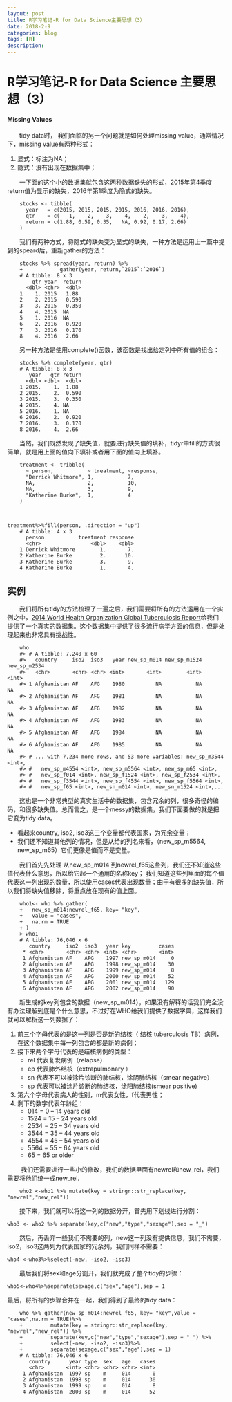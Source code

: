 ```yaml
---
layout: post
title: R学习笔记-R for Data Science主要思想（3）
date: 2018-2-9
categories: blog
tags: [R]
description:  
--- 
```

<script type="text/javascript" async src="https://cdn.mathjax.org/mathjax/latest/MathJax.js?config=TeX-MML-AM_CHTML"></script>

# R学习笔记-R for Data Science 主要思想（3）
#### Missing Values
&emsp;&emsp;tidy data时， 我们面临的另一个问题就是如何处理missing value，通常情况下，missing value有两种形式：  
1. 显式：标注为NA；
2. 隐式：没有出现在数据集中；  

&emsp;&emsp;一下面的这个小的数据集就包含这两种数据缺失的形式，2015年第4季度return值为显示的缺失，2016年第1季度为隐式的缺失。

        stocks <- tibble(
          year   = c(2015, 2015, 2015, 2015, 2016, 2016, 2016),
          qtr    = c(   1,    2,    3,    4,    2,    3,    4),
          return = c(1.88, 0.59, 0.35,   NA, 0.92, 0.17, 2.66)
        )

&emsp;&emsp;我们有两种方式，将隐式的缺失变为显式的缺失，一种方法是运用上一篇中提到的speard后，重新gather的方法：

        stocks %>% spread(year, return) %>%
        +            gather(year, return,`2015`:`2016`)
        # A tibble: 8 x 3
            qtr year  return
          <dbl> <chr>  <dbl>
        1    1. 2015   1.88 
        2    2. 2015   0.590
        3    3. 2015   0.350
        4    4. 2015  NA    
        5    1. 2016  NA    
        6    2. 2016   0.920
        7    3. 2016   0.170
        8    4. 2016   2.66 

&emsp;&emsp;另一种方法是使用complete()函数，该函数是找出给定列中所有值的组合：

        stocks %>% complete(year, qtr)
        # A tibble: 8 x 3
           year   qtr return
          <dbl> <dbl>  <dbl>
        1 2015.    1.  1.88 
        2 2015.    2.  0.590
        3 2015.    3.  0.350
        4 2015.    4. NA    
        5 2016.    1. NA    
        6 2016.    2.  0.920
        7 2016.    3.  0.170
        8 2016.    4.  2.66

&emsp;&emsp;当然，我们既然发现了缺失值，就要进行缺失值的填补，tidyr中fill的方式很简单，就是用上面的值向下填补或者用下面的值向上填补。

        treatment <- tribble(
          ~ person,           ~ treatment, ~response,
          "Derrick Whitmore", 1,           7,
          NA,                 2,           10,
          NA,                 3,           9,
          "Katherine Burke",  1,           4
        )



    treatment%>%fill(person, .direction = "up")
        # A tibble: 4 x 3
          person           treatment response
          <chr>                <dbl>    <dbl>
        1 Derrick Whitmore        1.       7.
        2 Katherine Burke         2.      10.
        3 Katherine Burke         3.       9.
        4 Katherine Burke         1.       4.

## 实例
&emsp;&emsp;我们将所有tidy的方法梳理了一遍之后，我们需要将所有的方法运用在一个实例之中，[2014 World Health Organization Global Tuberculosis Report](http://www.who.int/tb/country/data/download/en/)给我们提供了一个真实的数据集。这个数据集中提供了很多流行病学方面的信息，但是处理起来也非常具有挑战性。  

        who
        #> # A tibble: 7,240 x 60
        #>   country     iso2  iso3   year new_sp_m014 new_sp_m1524 new_sp_m2534
        #>   <chr>       <chr> <chr> <int>       <int>        <int>        <int>
        #> 1 Afghanistan AF    AFG    1980          NA           NA           NA
        #> 2 Afghanistan AF    AFG    1981          NA           NA           NA
        #> 3 Afghanistan AF    AFG    1982          NA           NA           NA
        #> 4 Afghanistan AF    AFG    1983          NA           NA           NA
        #> 5 Afghanistan AF    AFG    1984          NA           NA           NA
        #> 6 Afghanistan AF    AFG    1985          NA           NA           NA
        #> # ... with 7,234 more rows, and 53 more variables: new_sp_m3544 <int>,
        #> #   new_sp_m4554 <int>, new_sp_m5564 <int>, new_sp_m65 <int>,
        #> #   new_sp_f014 <int>, new_sp_f1524 <int>, new_sp_f2534 <int>,
        #> #   new_sp_f3544 <int>, new_sp_f4554 <int>, new_sp_f5564 <int>,
        #> #   new_sp_f65 <int>, new_sn_m014 <int>, new_sn_m1524 <int>,...

&emsp;&emsp;这也是一个非常典型的真实生活中的数据集，包含冗余的列，很多奇怪的编码，和很多缺失值。总而言之，是一个messy的数据集，我们下面要做的就是把它变为tidy data。  

- 看起来country, iso2, iso3这三个变量都代表国家，为冗余变量；   
- 我们还不知道其他列的情况，但是从给的列名来看，（new_sp_m5564, new_sp_m65）它们更像是值而不是变量。  

&emsp;&emsp;我们首先先处理 从new_sp_m014 到newrel_f65这些列，我们还不知道这些值代表什么意思，所以给它起一个通用的名称key； 我们知道这些列里面的每个值代表这一列出现的数量，所以使用cases代表出现数量；由于有很多的缺失值，所以我们将缺失值移除，将重点放在现有的值上面。

        who1<- who %>% gather(
        +   new_sp_m014:newrel_f65, key= "key",
        +   value = "cases",
        +   na.rm = TRUE
        + )
        > who1
        # A tibble: 76,046 x 6
           country     iso2  iso3   year key         cases
         * <chr>       <chr> <chr> <int> <chr>       <int>
         1 Afghanistan AF    AFG    1997 new_sp_m014     0
         2 Afghanistan AF    AFG    1998 new_sp_m014    30
         3 Afghanistan AF    AFG    1999 new_sp_m014     8
         4 Afghanistan AF    AFG    2000 new_sp_m014    52
         5 Afghanistan AF    AFG    2001 new_sp_m014   129
         6 Afghanistan AF    AFG    2002 new_sp_m014    90

&emsp;&emsp;新生成的key列包含的数据（new_sp_m014），如果没有解释的话我们完全没有办法理解到底是个什么意思，不过好在WHO给我们提供了数据字典，这样我们就可以解析这一列数据了：  

1. 前三个字母代表的是这一列是否是新的结核（ 结核 tuberculosis TB）病例，在这个数据集中每一列包含的都是新的病例；  
2. 接下来两个字母代表的是结核病例的类型：
    - rel 代表复发病例（relapse）
    - ep  代表肺外结核（extrapulmonary ）
    - sn 代表不可以被涂片诊断的肺结核，涂阴肺结核（smear negative）
    - sp 代表可以被涂片诊断的肺结核，涂阳肺结核(smear positive)
3. 第六个字母代表病人的性别，m代表女性，f代表男性；
4. 剩下的数字代表年龄组：
    - 014 = 0 – 14 years old
    - 1524 = 15 – 24 years old
    - 2534 = 25 – 34 years old
    - 3544 = 35 – 44 years old
    - 4554 = 45 – 54 years old
    - 5564 = 55 – 64 years old
    - 65 = 65 or older

&emsp;&emsp; 我们还需要进行一些小的修改，我们的数据里面有newrel和new_rel，我们需要将他们统一成new\_rel.

        who2 <-who1 %>% mutate(key = stringr::str_replace(key, "newrel","new_rel"))

&emsp;&emsp;接下来，我们就可以将这一列的数据分开，首先用下划线进行分割：  

    who3 <- who2 %>% separate(key,c("new","type","sexage"),sep = "_")

&emsp;&emsp;然后，再丢弃一些我们不需要的列，new这一列没有提供信息，我们不需要，iso2，iso3这两列为代表国家的冗余列，我们同样不需要：

    who4 <-who3%>%select(-new, -iso2, -iso3)

&emsp;&emsp;最后我们将sex和age分割开，我们就完成了整个tidy的步骤：

    who5<-who4%>%separate(sexage,c("sex","age"),sep = 1

最后，将所有的步骤合并在一起，我们得到了最终的tidy data：

        who %>% gather(new_sp_m014:newrel_f65, key= "key",value = "cases",na.rm = TRUE)%>% 
        +         mutate(key = stringr::str_replace(key, "newrel","new_rel")) %>%
        +         separate(key,c("new","type","sexage"),sep = "_") %>%
        +         select(-new, -iso2, -iso3)%>%
        +         separate(sexage,c("sex","age"),sep = 1)
        # A tibble: 76,046 x 6
           country      year type  sex   age   cases
           <chr>       <int> <chr> <chr> <chr> <int>
         1 Afghanistan  1997 sp    m     014       0
         2 Afghanistan  1998 sp    m     014      30
         3 Afghanistan  1999 sp    m     014       8
         4 Afghanistan  2000 sp    m     014      52

